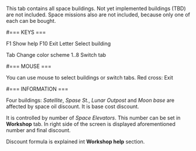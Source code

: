 This tab contains all space buildings. Not yet
implemented buildings (TBD) are not included. Space
missions also are not included, because only one of
each can be bought.

#=== KEYS ===

F1           Show help
F10          Exit
Letter       Select building

Tab          Change color scheme
1..8         Switch tab

#=== MOUSE ===

You can use mouse to select buildings or switch tabs.
Red cross: Exit

#=== INFORMATION ===

Four buildings: _Satellite_, _Spase St._, _Lunar Outpost_
and _Moon base_ are affected by space oil discount. It is
base cost discount.

It is controlled by number of _Space Elevators_. This
number can be set in **Workshop** tab. In right side of
the screen is displayed aforementioned number and final
discount.

Discount formula is explained int **Workshop help**
section.

<END>
